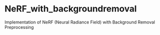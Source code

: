 # NeRF_with_backgroundremoval
Implementation of NeRF (Neural Radiance Field) with Background Removal Preprocessing
